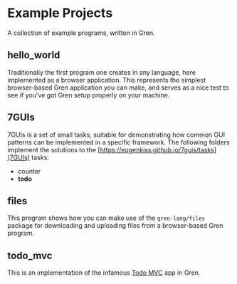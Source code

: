 # Example Projects

A collection of example programs, written in Gren.

## hello\_world

Traditionally the first program one creates in any language, here implemented as a browser application. This represents the simplest browser-based Gren application you can make, and serves as a nice test to see if you've got Gren setup properly on your machine.

## 7GUIs

7GUIs is a set of small tasks, suitable for demonstrating how common GUI patterns can be implemented in a specific framework. The following folders implement the solutions to the [https://eugenkiss.github.io/7guis/tasks](7GUIs) tasks:

* counter
* __todo__

## files

This program shows how you can make use of the `gren-lang/files` package for downloading and uploading files from a browser-based Gren program.

## todo\_mvc

This is an implementation of the infamous [Todo MVC](https://todomvc.com) app in Gren.

